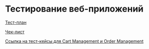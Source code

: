 # Тестирование веб-приложений

[Тест-план](https://docs.google.com/spreadsheets/d/1dvODa7d2WI0vdR7WG_W8K7x6ZzUVBDZWE75sOm8Fq3w/edit#gid=0)

[Чек-лист](https://docs.google.com/spreadsheets/d/1tI81Z5Gbn1f7YwnUrVt58VW0NVnlsTID1fV6MnWxDKY/edit#gid=0)

[Ссылка на тест-кейсы для Cart Management и Order Management](test_cases_for_cart_management_and_order_management.pdf)
